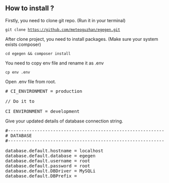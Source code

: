 ## How to install ?

Firstly, you need to clone git repo. (Run it in your terminal)

<code>git clone https://github.com/meteoguzhan/egegen.git </code>

After clone project, you need to install packages. (Make sure your system exists composer)

<code>cd egegen && composer install </code>

You need to copy env file and rename it as .env

<code>cp env .env</code>

Open .env file from root.
<pre>
# CI_ENVIRONMENT = production

// Do it to

CI_ENVIRONMENT = development
</pre>
Give your updated details of database connection string.
<pre>
#--------------------------------------------------------------------
# DATABASE
#--------------------------------------------------------------------

database.default.hostname = localhost
database.default.database = egegen
database.default.username = root
database.default.password = root
database.default.DBDriver = MySQLi
database.default.DBPrefix =
</pre>
